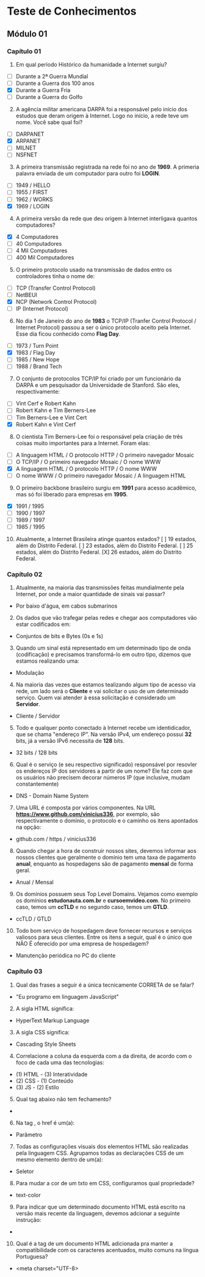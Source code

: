 # Teste de Conhecimentos

## Módulo 01

### Capítulo 01
1. Em qual período Histórico da humanidade a Internet surgiu? 
* [ ] Durante a 2ª Guerra Mundial 
* [ ] Durante a Guerra dos 100 anos 
* [X] Durante a Guerra Fria 
* [ ] Durante a Guerra do Golfo 

2. A agência militar americana DARPA foi a responsável pelo início dos estudos que deram origem à Internet. Logo no início, a rede teve um nome. Você sabe qual foi? 
* [ ] DARPANET 
* [X] ARPANET 
* [ ] MILNET 
* [ ] NSFNET 

3. A primeira transmissão registrada na rede foi no ano de **1969**. A primeria palavra enviada de um computador para outro foi **LOGIN**. 
* [ ] 1949 / HELLO 
* [ ] 1955 / FIRST 
* [ ] 1962 / WORKS 
* [X] 1969 / LOGIN 

4. A primeira versão da rede que deu origem à Internet interligava quantos computadores? 
* [X] 4 Computadores 
* [ ] 40 Computadores 
* [ ] 4 Mil Computadores 
* [ ] 400 Mil Computadores 

5. O primeiro protocolo usado na transmissão de dados entro os controladores tinha o nome de: 
* [ ] TCP (Transfer Control Protocol) 
* [ ] NetBEUI 
* [X] NCP (Network Control Protocol) 
* [ ] IP (Internet Protocol) 

6. No dia 1 de Janeiro do ano de **1983** o TCP/IP (Tranfer Control Protocol / Internet Protocol) passou a ser o único protocolo aceito pela Internet. Esse dia ficou conhecido como **Flag Day**. 
* [ ] 1973 / Turn Point 
* [X] 1983 / Flag Day 
* [ ] 1985 / New Hope 
* [ ] 1988 / Brand Tech 

7. O conjunto de protocolos TCP/IP foi criado por um funcionário da DARPA e um pesquisador da Universidade de Stanford. São eles, respectivamente: 
* [ ] Vint Cerf e Robert Kahn 
* [ ] Robert Kahn e Tim Berners-Lee 
* [ ] Tim Berners-Lee e Vint Cert 
* [X] Robert Kahn e Vint Cerf 

8. O cientista Tim Berners-Lee foi o responsável pela criação de três coisas muito importantes para a Internet. Foram elas: 
* [ ] A linguagem HTML  / O protocolo HTTP              / O primeiro navegador Mosaic 
* [ ] O TCP/IP          / O primeiro navegador Mosaic   / O nome WWW 
* [X] A linguagem HTML  / O protocolo HTTP              / O nome WWW 
* [ ] O nome WWW        / O primeiro navegador Mosaic   / A linguagem HTML 

9. O primeiro backbone brasileiro surgiu em **1991** para acesso acadêmico, mas só foi liberado para empresas em **1995**. 
* [X] 1991 / 1995 
* [ ] 1990 / 1997 
* [ ] 1989 / 1997 
* [ ] 1985 / 1995 

10. Atualmente, a Internet Brasileira atinge quantos estados? 
[ ] 19 estados, além do Distrito Federal. 
[ ] 23 estados, além do Distrito Federal. 
[ ] 25 estados, além do Distrito Federal. 
[X] 26 estados, além do Distrito Federal. 

### Capítulo 02
1. Atualmente, na maioria das transmissões feitas mundialmente pela Internet, por onde a maior quantidade de sinais vai passar?
* Por baixo d'água, em cabos submarinos

2. Os dados que vão trafegar pelas redes e chegar aos computadores vão estar codificados em:
* Conjuntos de bits e Bytes (0s e 1s)

3. Quando um sinal está representado em um determinado tipo de onda (codificação) e precisamos transformá-lo em outro tipo, dizemos que estamos realizando uma:
* Modulação

4. Na maioria das vezes que estamos tealizando algum tipo de acesso via rede, um lado será o **Cliente** e vai solicitar o uso de um determinado serviço. Quem vai atender à essa solicitação é considerado um **Servidor**.
* Cliente / Servidor

5. Todo e qualquer ponto conectado à Internet recebe um identidicador, que se chama "endereço IP". Na versão IPv4, um endereço possui **32** bits, já a versão IPv6 necessita de **128** bits.
* 32 bits / 128 bits

6. Qual é o serviço (e seu respectivo significado) responsável por resovler os endereços IP dos servidores a partir de um nome? Ele faz com que os usuários não precisem decorar números IP (que inclusive, mudam constantemente)
* DNS - Domain Name System

7. Uma URL é composta por vários componentes. Na URL **https://www.github.com/vinicius336**, por exemplo, são respectivamente o domínio, o protocolo e o caminho os itens apontados na opção:
* github.com / https / vinicius336

8. Quando chegar a hora de construir nossos sites, devemos informar aos nossos clientes que geralmente o domínio tem uma taxa de pagamento **anual**, enquanto as hospedagens são de pagamento **mensal** de forma geral.
* Anual / Mensal

9. Os domínios possuem seus Top Level Domains. Vejamos como exemplo os domínios __estudonauta.com.br__ e __cursoemvideo.com__. No primeiro caso, temos um **ccTLD** e no segundo caso, temos um **GTLD**.
* ccTLD / GTLD

10. Todo bom serviço de hospedagem deve fornecer recursos e serviços valiosos para seus clientes. Entre os itens a seguir, qual é o único que NÃO É oferecido por uma empresa de hospedagem?
* Manutenção periódica no PC do cliente

### Capítulo 03

1. Qual das frases a seguir é a única tecnicamente CORRETA de se falar?
* "Eu programo em linguagem JavaScript"

2. A sigla HTML significa:
* HyperText Markup Language

3. A sigla CSS significa:
* Cascading Style Sheets

4. Correlacione a coluna da esquerda com a da direita, de acordo com o foco de cada uma das tecnologias:
* (1) HTML  -   (3) Interatividade
* (2) CSS   -   (1) Conteúdo
* (3) JS    -   (2) Estilo

5. Qual tag abaixo não tem fechamento?
* <meta>

6. Na tag <a>, o href é um(a):
* Parâmetro

7. Todas as configurações visuais dos elementos HTML são realizadas pela linguagem CSS. Agrupamos todas as declarações CSS de um mesmo elemento dentro de um(a):
* Seletor

8. Para mudar a cor de um txto em CSS, configuramos qual propriedade?
* text-color

9. Para indicar que um determinado documento HTML está escrito na versão mais recente da linguagem, devemos adcionar a seguinte instrução:
* <!DOCTYPE html>

10. Qual é a tag de um documento HTML adicionada pra manter a compatibilidade com os caracteres acentuados, muito comuns na língua Portuguesa?
* <meta charset="UTF-8>

